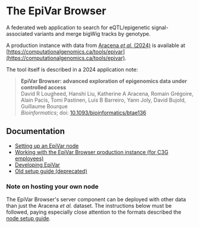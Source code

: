 # The EpiVar Browser

A federated web application to search for eQTL/epigenetic signal-associated variants and 
merge bigWig tracks by genotype. 

A production instance with data from 
[Aracena *et al.* (2024)](https://www.nature.com/articles/s41588-024-01668-z)
is available at 
[https://computationalgenomics.ca/tools/epivar](https://computationalgenomics.ca/tools/epivar). 

The tool itself is described in a 2024 application note:

> **EpiVar Browser: advanced exploration of epigenomics data under controlled access** <br />
> David R Lougheed, Hanshi Liu, Katherine A Aracena, Romain Grégoire, Alain Pacis, Tomi Pastinen, Luis B Barreiro, 
> Yann Joly, David Bujold, Guillaume Bourque<br />
> *Bioinformatics*; doi: [10.1093/bioinformatics/btae136](https://doi.org/10.1093/bioinformatics/btae136)



## Documentation

* [Setting up an EpiVar node](/docs/setting_up_a_node.md) 
* [Working with the EpiVar Browser production instance (for C3G employees)](/epivar-prod/README.md)
* [Developing EpiVar](/docs/development.md)
* [Old setup guide (deprecated)](/docs/old_setup_guide.md)

### Note on hosting your own node

The EpiVar Browser's server component can be deployed with other data than just
the Aracena *et al.* dataset. The instructions below must be followed,
paying especially close attention to the formats described the 
[node setup guide](/docs/setting_up_a_node.md).
